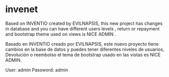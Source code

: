 # invenet
 Based on INVENTIO created by EVILNAPSIS, this new project has changes in database and you can have different users levels , return or repayment and bootstrap theme used on views is NICE ADMIN .  
 
Basado en INVENTIO creado por EVILNAPSIS, este nuevo proyecto tiene cambios en la base de datos y puedes tener diferentes niveles de usuarios, Devolución o reembolso el tema de bootstrap usado en las vistas es NICE ADMIN.

User: admin Password: admin 

